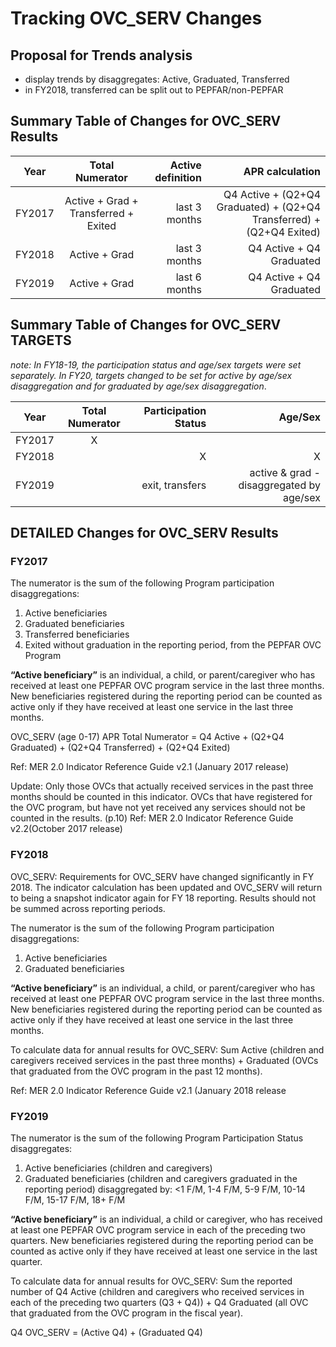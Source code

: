 # Tracking OVC_SERV Changes

## Proposal for Trends analysis
- display trends by disaggregates: Active, Graduated, Transferred 
- in FY2018, transferred can be split out to PEPFAR/non-PEPFAR

## Summary Table of Changes for OVC_SERV Results
| Year | Total Numerator | Active definition|APR calculation|
| ------------- |:-----------:| --------------:| -----------------------:| 
| FY2017    | Active + Grad + Transferred + Exited | last 3 months | Q4 Active + (Q2+Q4 Graduated) + (Q2+Q4 Transferred) + (Q2+Q4 Exited)|
| FY2018     | Active + Grad | last 3 months | Q4 Active + Q4 Graduated|
| FY2019| Active + Grad   | last 6 months  | Q4 Active + Q4 Graduated|

## Summary Table of Changes for OVC_SERV TARGETS
*note: In FY18-19, the participation status and age/sex targets were set separately. In FY20, targets changed to be set for active by age/sex disaggregation and for graduated by age/sex disaggregation*.

| Year | Total Numerator | Participation Status |Age/Sex|
| ------------- |:-----------:| --------------:| -----------------------:| 
| FY2017    | X |  | |
| FY2018     |  | X | X |
| FY2019| | exit, transfers |  active & grad - disaggregated by age/sex|

## DETAILED Changes for OVC_SERV Results

### FY2017

The numerator is the sum of the following Program participation disaggregations:
1. Active beneficiaries
2. Graduated beneficiaries
3. Transferred beneficiaries
4. Exited without graduation in the reporting period, from the PEPFAR OVC Program

**“Active beneficiary”** is an individual, a child, or parent/caregiver who has received at least one PEPFAR OVC program service in the last three months. New beneficiaries registered during the reporting period can be counted as active only if they have received at least one service in the last three months.

OVC_SERV (age 0-17) APR Total Numerator = Q4 Active + (Q2+Q4 Graduated) + (Q2+Q4 Transferred) + (Q2+Q4 Exited)

Ref: MER 2.0 Indicator Reference Guide v2.1 (January 2017 release)

Update: Only those OVCs that actually received services in the past three months should be counted in this indicator. OVCs that have registered for the OVC program, but have not yet received any services should not be counted in the results. (p.10) Ref: MER 2.0 Indicator Reference Guide v2.2(October 2017 release)

### FY2018

OVC_SERV: Requirements for OVC_SERV have changed significantly in FY 2018. The indicator calculation has been updated and OVC_SERV will return to being a snapshot indicator again for FY 18 reporting. Results should not be summed across reporting periods.

The numerator is the sum of the following Program participation disaggregations:
1. Active beneficiaries
2. Graduated beneficiaries

**“Active beneficiary”** is an individual, a child, or parent/caregiver who has received at least one PEPFAR OVC program service in the last three months. New beneficiaries registered during the reporting period can be counted as active only if they have received at least one service in the last three months.

To calculate data for annual results for OVC_SERV:
Sum Active (children and caregivers received services in the past three months) + Graduated (OVCs that graduated from the OVC program in the past 12 months).

Ref: MER 2.0 Indicator Reference Guide v2.1 (January 2018 release


### FY2019

The numerator is the sum of the following Program Participation Status disaggregates:
1. Active beneficiaries (children and caregivers) 
2. Graduated beneficiaries (children and caregivers graduated in the reporting period)
disaggregated by: <1 F/M, 1-4 F/M, 5-9 F/M, 10-14 F/M, 15-17 F/M, 18+ F/M

**“Active beneficiary”** is an individual, a child or caregiver, who has received at least one PEPFAR OVC program service in each of the preceding two quarters. New beneficiaries registered during the reporting period can be counted as active only if they have received at least one service in the last quarter.

To calculate data for annual results for OVC_SERV:
Sum the reported number of Q4 Active (children and caregivers who received services in each of the preceding two quarters (Q3 + Q4)) + Q4 Graduated (all OVC that graduated from the OVC program in the fiscal year).

Q4 OVC_SERV = (Active Q4) + (Graduated Q4)
